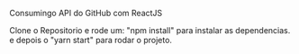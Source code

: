 Consumingo API do GitHub com ReactJS

Clone o Repositorio e rode um:
"npm install" para instalar as dependencias.
e depois o "yarn start" para rodar o projeto.

